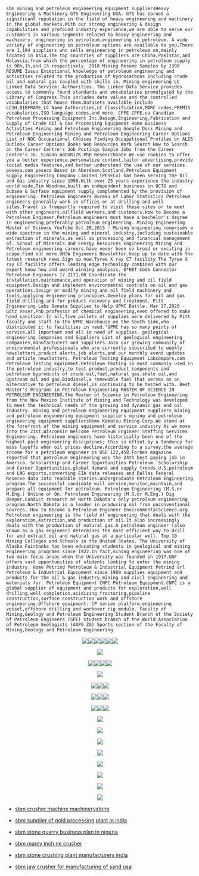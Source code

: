 
```
sbm mining and petroleum engineering equipment suppliersHeavy Engineering & Machinery GTS Engineering USA. GTS has earned a significant reputation in the field of heavy engineering and machinery in the global markets.With our strong engineering & design capabilities and profound industry experience,we are able to serve our customers in various segments related to heavy engineering and machinery. engineering in petroleum,engineering in petroleum. A wide variety of engineering in petroleum options are available to you,There are 1,104 suppliers who sells engineering in petroleum on,mainly located in Asia.The top countries of suppliers are China,Pakistan,and Malaysia,from which the percentage of engineering in petroleum supply is 98%,1%,and 1% respectively. 2018 Mining Resume Samples by 1300 RESUME Issuu Exceptional knowledge of petroleum engineering and activities related to the production of hydrocarbons including crude oil and natural gas coupled with skills in. Mining engineering LC Linked Data Service: Authorities. The Linked Data Service provides access to commonly found standards and vocabularies promulgated by the Library of Congress.This includes data values and the controlled vocabularies that house them.Datasets available include LCSH,BIBFRAME,LC Name Authorities,LC Classification,MARC codes,PREMIS vocabularies,ISO language codes,and more. CPPE CPPE.ca Canadian Petroleum Processing Equipment Inc.Design,Engineering,Fabrication and Supply of Crude Oil & Gas Processing Equipment Home Business Activities Mining and Petroleum Engineering Google Docs Mining and Petroleum Engineering Mining and Petroleum Engineering Career Options List of NOC Occupational Choices Finding Occupational Profiles on ALIS Outlook Career Options Books Web Resources Work Search How to Search on the Career Centre's Job Postings Sample Jobs from the Career Centre's Jo. Simaan ABOURIZK PhD ResearchGate We use cookies to offer you a better experience,personalize content,tailor advertising,provide social media features,and better understand the use of our services. peseco.com peseco Based in Aberdeen,Scotland,Petroleum Equipment Supply Engineering Company Limited (PESECo) has been serving the Oil and Gas industry since 1998.With over 25 years experience the industry world wide,Tim Woodrow,built an independent business in OCTG and Subsea & Surface equipment supply complemented by the provision of engineering. Petroleum Engineers Bureau of Labor Statistics Petroleum engineers generally work in offices or at drilling and well sites.Travel is frequently required to visit these sites or to meet with other engineers,oilfield workers,and customers.How to Become a Petroleum Engineer.Petroleum engineers must have a bachelor's degree in engineering,preferably petroleum engineering. Mining Engineering Master of Science YouTube Oct 28,2015 · Mining engineering comprises a wide spectrum in the mining and mineral industry,including sustainable extraction of minerals,as well as processing and financial management of. School of Minerals and Energy Resources Engineering Mining and Petroleum engineering careers.have never been so broad or exciting in scope.Find out more.UNSW Engineers Newsletter.Keep up to date with the latest research news.Sign up now.Tyree X ray CT facility.The Tyree X ray CT facility offers leading edge technology combined with our expert know how and award winning analysis. O*NET Code Connector Petroleum Engineers 17 2171.00 Coordinate the installation,maintenance,and operation of mining and oil field equipment.Design and implement environmental controls on oil and gas operations.Design or modify mining and oil field machinery and tools,applying engineering principles.Develop plans for oil and gas field drilling,and for product recovery and treatment. Pitt Engineering Labs Donate Supplies to Help UPMC Battle. Mar 27,2020 · Götz Veser,PhD,professor of chemical engineering,even offered to make hand sanitizer.In all,five pallets of supplies were delivered by Pitt faculty and staff to the UPMC Warehouse on the South Side,who distributed it to facilities in need."UPMC has so many points of service,all important and all in need of supplies. geological engineering Companies and Suppliers List of geological engineering companies,manufacturers and suppliers.Join our growing community of environmental professionals who are currently subscribed to weekly newsletters,product alerts,job alerts,and our monthly event updates and article newsletters. Petroleum Testing Equipment Labcompare.com Petroleum Testing Equipment.Petroleum testing is most commonly used in the petroleum industry,to test product,product components and petroleum byproducts of crude oil,fuel,natural gas,shale oil,and upstream oil and gas.Biodiesel,a renewable fuel that serves as an alternative to petroleum diesel,is continuing to be tested with. Best Master's Programs in Petroleum Engineering MASTER OF SCIENCE IN PETROLEUM ENGINEERING.The Master of Science in Petroleum Engineering from the New Mexico Institute of Mining and Technology was developed to meet the technical needs of the growing and dynamic gas and oil industry. mining and petroleum engineering equipment suppliers mining and petroleum engineering equipment suppliers mining and petroleum engineering equipment suppliersHome Komatsu Mining Corp.We stand at the forefront of the mining equipment and service industry As we move into the 21st,Wisconsin Welcome Petroleum Engineer Staffing Services Engineering. Petroleum engineers have historically been one of the highest paid engineering disciplines; this is offset by a tendency for mass layoffs when oil prices decline.According to a survey,the average income for a petroleum engineer is USD 122,458.Forbes magazine reported that petroleum engineering was the 24th best paying job in America. Scholarship and Career Opportunities Petroleum. Scholarship and Career Opportunities.global demand and supply trends,U.S.petroleum and LNG exports,converting EIA data releases and Dallas Federal Reserve data into readable stories.undergraduate Petroleum Engineering program.The successful candidate will service,monitor,maintain,and prepare all equipment for petroleum. Petroleum Engineering (M.S.or M.Eng.) Online or On. Petroleum Engineering (M.S.or M.Eng.) Dig deeper.Conduct research at North Dakota's only petroleum engineering program.North Dakota is a leader in producing oil from unconventional sources. How to Become a Petroleum Engineer EnvironmentalScience.org Petroleum engineering is the field of engineering that deals with the exploration,extraction,and production of oil.It also increasingly deals with the production of natural gas.A petroleum engineer (also known as a gas engineer) determines the most efficient way to drill for and extract oil and natural gas at a particular well. Top 10 Mining Colleges and Schools in the United States. The University of Alaska Fairbanks has been educating students in geological and mining engineering programs since 1922.In fact,mining engineering was one of two main focus areas when the University was founded in 1917.UAF offers vast opportunities of students looking to enter the mining industry. Home Petrind Petroleum & Industrial Equipment Petrind srl Petroleum & Industrial Equipment since 1989 supplies equipment and products for the oil & gas industry,mining and civil engineering and materials for. Petroleum Equipment CNPC Petroleum Equipment.CNPC is a global supplier of equipment and products for exploration,well drilling,well completion,acidizing fracturing,pipeline construction,surface construction work and offshore engineering.Offshore equipment: CP series platform,engineering vessel,offshore drilling and workover rig module. Faculty of Mining,Geology and Petroleum Engineering Student Branch of the Society of Petroleum Engineers (SPE) Student branch of the World Association of Petroleum Geologists (AAPG ZG) Sports section of the Faculty of Mining,Geology and Petroleum Engineering 
```

<div align="center">
  
<a rel="nofollow" href="https://m.shibang-china.com?f=github&k=sbm+mining+and+petroleum+engineering+equipment+suppliers"><img src="https://static.shibang-china.com/en/l.png"></a><img src="https://static.shibang-china.com/en/hw.png"><a rel="nofollow" href="https://m.shibang-china.com/product/?f=github&k=sbm+mining+and+petroleum+engineering+equipment+suppliers"><img src="https://static.shibang-china.com/en/p.png"></a><a rel="nofollow" href="https://m.shibang-china.com/cases/?f=github&k=sbm+mining+and+petroleum+engineering+equipment+suppliers"><img src="https://static.shibang-china.com/en/c.png"></a><a rel="nofollow" href="https://m.shibang-china.com/news/?f=github&k=sbm+mining+and+petroleum+engineering+equipment+suppliers"><img src="https://static.shibang-china.com/en/n.png"></a><a rel="nofollow" href="https://m.shibang-china.com?f=github&k=sbm+mining+and+petroleum+engineering+equipment+suppliers"><img src="https://static.shibang-china.com/en/m.png"></a>

<a rel="nofollow" href="https://m.shibang-china.com/product/?f=github&k=sbm+mining+and+petroleum+engineering+equipment+suppliers"><img src="https://static.shibang-china.com/en/b.jpg"></a>
  
<a rel="nofollow" href="https://m.shibang-china.com/solution-aggregate.html?f=github&k=sbm+mining+and+petroleum+engineering+equipment+suppliers"><img src="https://static.shibang-china.com/en/a.jpg"></a><a rel="nofollow" href="https://m.shibang-china.com/solution-mine.html?f=github&k=sbm+mining+and+petroleum+engineering+equipment+suppliers"><img src="https://static.shibang-china.com/en/m.jpg"></a><a rel="nofollow" href="https://m.shibang-china.com/solution-mill.html?f=github&k=sbm+mining+and+petroleum+engineering+equipment+suppliers"><img src="https://static.shibang-china.com/en/g.jpg"></a><a rel="nofollow" href="https://m.shibang-china.com/solution-epc.html?f=github&k=sbm+mining+and+petroleum+engineering+equipment+suppliers"><img src="https://static.shibang-china.com/en/e.jpg"></a>

<a rel="nofollow" href="https://m.shibang-china.com/product/?f=github&k=sbm+mining+and+petroleum+engineering+equipment+suppliers"><img src="https://static.shibang-china.com/en/a-p.png"></a>

<a rel="nofollow" href="https://m.shibang-china.com/product/crusher/c6x.html?f=github&k=sbm+mining+and+petroleum+engineering+equipment+suppliers"><img src="https://static.shibang-china.com/en/j.jpg"></a><a rel="nofollow" href="https://m.shibang-china.com/product/crusher/ci5x.html?f=github&k=sbm+mining+and+petroleum+engineering+equipment+suppliers"><img src="https://static.shibang-china.com/en/i.jpg"></a><a rel="nofollow" href="https://m.shibang-china.com/product/crusher/hst.html?f=github&k=sbm+mining+and+petroleum+engineering+equipment+suppliers"><img src="https://static.shibang-china.com/en/c.jpg"></a>

<a rel="nofollow" href="https://m.shibang-china.com/product/mill/mtw.html?f=github&k=sbm+mining+and+petroleum+engineering+equipment+suppliers"><img src="https://static.shibang-china.com/en/mtw.jpg"></a><a rel="nofollow" href="https://m.shibang-china.com/product/mill/scm.html?f=github&k=sbm+mining+and+petroleum+engineering+equipment+suppliers"><img src="https://static.shibang-china.com/en/scm.jpg"></a><a rel="nofollow" href="https://m.shibang-china.com/product/mill/lm.html?f=github&k=sbm+mining+and+petroleum+engineering+equipment+suppliers"><img src="https://static.shibang-china.com/en/lm.jpg"></a>

<a rel="nofollow" href="https://m.shibang-china.com/product/sand/vsi6x.html?f=github&k=sbm+mining+and+petroleum+engineering+equipment+suppliers"><img src="https://static.shibang-china.com/en/6x.jpg"></a><a rel="nofollow" href="https://m.shibang-china.com/product/sand/vu.html?f=github&k=sbm+mining+and+petroleum+engineering+equipment+suppliers"><img src="https://static.shibang-china.com/en/vu.jpg"></a><a rel="nofollow" href="https://m.shibang-china.com/product/mobile/klun.html?f=github&k=sbm+mining+and+petroleum+engineering+equipment+suppliers"><img src="https://static.shibang-china.com/en/k.jpg"></a>

<a rel="nofollow" href="https://m.shibang-china.com/cases/?f=github&k=sbm+mining+and+petroleum+engineering+equipment+suppliers"><img src="https://static.shibang-china.com/en/case.png"></a>

<a rel="nofollow" href="https://m.shibang-china.com/cases/aggregate/202.html?f=github&k=sbm+mining+and+petroleum+engineering+equipment+suppliers"><img src="https://static.shibang-china.com/en/c-1.jpg"></a>

<a rel="nofollow" href="https://m.shibang-china.com/cases/aggregate/203.html?f=github&k=sbm+mining+and+petroleum+engineering+equipment+suppliers"><img src="https://static.shibang-china.com/en/c-2.jpg"></a>

<a rel="nofollow" href="https://m.shibang-china.com/cases/mill/123.html?f=github&k=sbm+mining+and+petroleum+engineering+equipment+suppliers"><img src="https://static.shibang-china.com/en/c-3.jpg"></a>

<a rel="nofollow" href="https://m.shibang-china.com/contact_us.html?f=github&k=sbm+mining+and+petroleum+engineering+equipment+suppliers"><img src="https://static.shibang-china.com/en/contact.png"></a>

<a rel="nofollow" href="https://swt.shibang-china.com/?f=github&k=sbm+mining+and+petroleum+engineering+equipment+suppliers"><img src="https://static.shibang-china.com/en/chat.png"></a>

<a rel="nofollow" href="https://whatsapp.shibangsoft.com/WhatsApp.php?f=github&k=sbm+mining+and+petroleum+engineering+equipment+suppliers"><img src="https://static.shibang-china.com/en/whatsapp.png"></a>

<a rel="nofollow" href="https://m.shibang-china.com/?f=github&k=sbm+mining+and+petroleum+engineering+equipment+suppliers"><img src="https://static.shibang-china.com/en/website.png"></a>

</div>


* [sbm crusher machine machinerystone](sbm%20crusher%20machine%20machinerystone.md)

* [sbm supplier of gold processing plant in india](sbm%20supplier%20of%20gold%20processing%20plant%20in%20india.md)

* [sbm stone quarry business plan in nigeria](sbm%20stone%20quarry%20business%20plan%20in%20nigeria.md)

* [sbm marcy inch ne crusher](sbm%20marcy%20inch%20ne%20crusher.md)

* [sbm stone crushing plant manufacturers india](sbm%20stone%20crushing%20plant%20manufacturers%20india.md)

* [sbm jaw crusher for manufacturing of sand usa](sbm%20jaw%20crusher%20for%20manufacturing%20of%20sand%20usa.md)